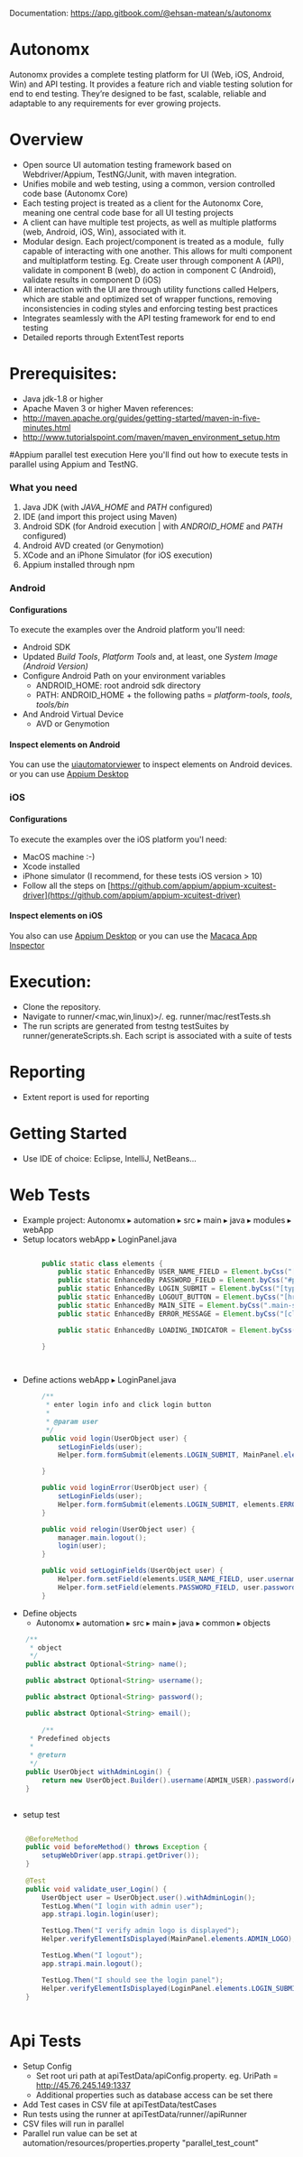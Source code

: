 Documentation: https://app.gitbook.com/@ehsan-matean/s/autonomx
# Autonomx

Autonomx provides a complete testing platform for UI (Web, iOS, Android, Win) and API testing. It provides a feature rich and viable testing solution for end to end testing. They’re designed to be fast, scalable, reliable and adaptable to any requirements for ever growing projects.  

# Overview

* Open source UI automation testing framework based on Webdriver/Appium, TestNG/Junit, with maven integration. 
* Unifies mobile and web testing, using a common, version controlled code base (Autonomx Core)
* Each testing project is treated as a client for the Autonomx Core, meaning one central code base for all UI testing projects
* A client can have multiple test projects, as well as multiple platforms (web, Android, iOS, Win), associated with it.
* Modular design. Each project/component is treated as a module,  fully capable of interacting with one another. This allows for multi component and multiplatform testing. Eg. Create user through component A (API), validate in component B (web), do action in component C (Android), validate results in component D (iOS)
* All interaction with the UI are through utility functions called Helpers, which are stable and optimized set of wrapper functions, removing inconsistencies in coding styles and enforcing testing best practices 
* Integrates seamlessly with the API testing framework for end to end testing
* Detailed reports through ExtentTest reports 


# Prerequisites:

* Java jdk-1.8 or higher
* Apache Maven 3 or higher
  Maven references:
* http://maven.apache.org/guides/getting-started/maven-in-five-minutes.html
* http://www.tutorialspoint.com/maven/maven_environment_setup.htm

#Appium parallel test execution
Here you'll find out how to execute tests in parallel using Appium and TestNG.

### What you need
1. Java JDK (with _JAVA_HOME_ and _PATH_ configured)
2. IDE (and import this project using Maven)
3. Android SDK (for Android execution | with _ANDROID_HOME_ and _PATH_ configured)
4. Android AVD created (or Genymotion)
5. XCode and an iPhone Simulator (for iOS execution)
6. Appium installed through npm

### Android

#### Configurations
To execute the examples over the Android platform you'll need:
* Android SDK
* Updated _Build Tools_, _Platform Tools_ and, at least, one _System Image (Android Version)_
* Configure Android Path on your environment variables
   * ANDROID_HOME: root android sdk directory
   * PATH: ANDROID_HOME + the following paths = _platform-tools_, _tools_, _tools/bin_ 
* And Android Virtual Device
   * AVD or Genymotion
   

#### Inspect elements on Android
You can use the [uiautomatorviewer](https://developer.android.com/training/testing/ui-testing/uiautomator-testing.html) to inspect elements on Android devices.
 or you can use [Appium Desktop](https://github.com/appium/appium-desktop)

### iOS

#### Configurations
To execute the examples over the iOS platform you'l need:
* MacOS machine :-)
* Xcode installed
* iPhone simulator (I recommend, for these tests iOS version > 10)
* Follow all the steps on [https://github.com/appium/appium-xcuitest-driver](https://github.com/appium/appium-xcuitest-driver)


#### Inspect elements on iOS
You also can use [Appium Desktop](https://github.com/appium/appium-desktop)
or you can use the [Macaca App Inspector](https://macacajs.github.io/app-inspector/)


# Execution:

* Clone the repository.
* Navigate to runner/<mac,win,linux)>/<test suite of your choice>. eg. runner/mac/restTests.sh
* The run scripts are generated from testng testSuites by runner/generateScripts.sh. Each script is associated with a suite of tests

# Reporting

* Extent report is used for reporting

# Getting Started

* Use IDE of choice: Eclipse, IntelliJ, NetBeans...

# Web Tests
 * Example project: ⁨Autonomx⁩ ▸ ⁨automation⁩ ▸ ⁨src⁩ ▸ ⁨main⁩ ▸ ⁨java⁩ ▸ ⁨modules⁩ ▸ ⁨webApp⁩
* Setup locators
	webApp ▸ LoginPanel.java
		
```java

		public static class elements {
			public static EnhancedBy USER_NAME_FIELD = Element.byCss("[placeholder='John Doe']", "username field");
			public static EnhancedBy PASSWORD_FIELD = Element.byCss("#password", "password field");
			public static EnhancedBy LOGIN_SUBMIT = Element.byCss("[type='submit']", "submit button");
			public static EnhancedBy LOGOUT_BUTTON = Element.byCss("[href*='logout']", "logout button");
			public static EnhancedBy MAIN_SITE = Element.byCss(".main-site", "main site button");
			public static EnhancedBy ERROR_MESSAGE = Element.byCss("[class*='InputErrors']", "input errors");

			public static EnhancedBy LOADING_INDICATOR = Element.byCss("[class*='Loading']", "loading indicator");

		}

	
```
* Define actions
	webApp ▸ LoginPanel.java
```java 
		/**
		 * enter login info and click login button
		 * 
		 * @param user
		 */
		public void login(UserObject user) {
			setLoginFields(user);
			Helper.form.formSubmit(elements.LOGIN_SUBMIT, MainPanel.elements.ADMIN_LOGO, elements.LOADING_INDICATOR);

		}

		public void loginError(UserObject user) {
			setLoginFields(user);
			Helper.form.formSubmit(elements.LOGIN_SUBMIT, elements.ERROR_MESSAGE);
		}

		public void relogin(UserObject user) {
			manager.main.logout();
			login(user);
		}

		public void setLoginFields(UserObject user) {
			Helper.form.setField(elements.USER_NAME_FIELD, user.username().get());
			Helper.form.setField(elements.PASSWORD_FIELD, user.password().get());
		}
```
* Define objects
	* ⁨Autonomx⁩ ▸ ⁨automation⁩ ▸ ⁨src⁩ ▸ ⁨main⁩ ▸ ⁨java⁩ ▸ ⁨common⁩ ▸ ⁨objects⁩
```java
	/**
	 * object
	 */
	public abstract Optional<String> name();

	public abstract Optional<String> username();

	public abstract Optional<String> password();

	public abstract Optional<String> email();
	
		/**
	 * Predefined objects
	 * 
	 * @return
	 */
	public UserObject withAdminLogin() {
		return new UserObject.Builder().username(ADMIN_USER).password(ADMIN_PASSWORD).buildPartial();
	}
	
```
* setup test

```java 

	@BeforeMethod
	public void beforeMethod() throws Exception {
		setupWebDriver(app.strapi.getDriver());
	}
	
	@Test
	public void validate_user_Login() {
		UserObject user = UserObject.user().withAdminLogin();
		TestLog.When("I login with admin user");
		app.strapi.login.login(user);

		TestLog.Then("I verify admin logo is displayed");
		Helper.verifyElementIsDisplayed(MainPanel.elements.ADMIN_LOGO);

		TestLog.When("I logout");
		app.strapi.main.logout();

		TestLog.Then("I should see the login panel");
		Helper.verifyElementIsDisplayed(LoginPanel.elements.LOGIN_SUBMIT);
	}
	
```

# Api Tests
 * Setup Config
 	* Set root uri path at apiTestData/apiConfig.property. eg. UriPath = http://45.76.245.149:1337
	* Additional properties such as database access can be set there
 * Add Test cases in CSV file at apiTestData/testCases
 * Run tests using the runner at apiTestData/runner/<os>/apiRunner
 * CSV files will run in parallel
 * Parallel run value can be set at automation/resources/properties.property "parallel_test_count"


